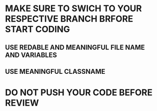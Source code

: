 # MAKE SURE TO SWICH TO YOUR RESPECTIVE BRANCH BRFORE START CODING

## USE REDABLE AND MEANINGFUL FILE NAME AND VARIABLES

## USE MEANINGFUL CLASSNAME

# DO NOT PUSH YOUR CODE BEFORE REVIEW


